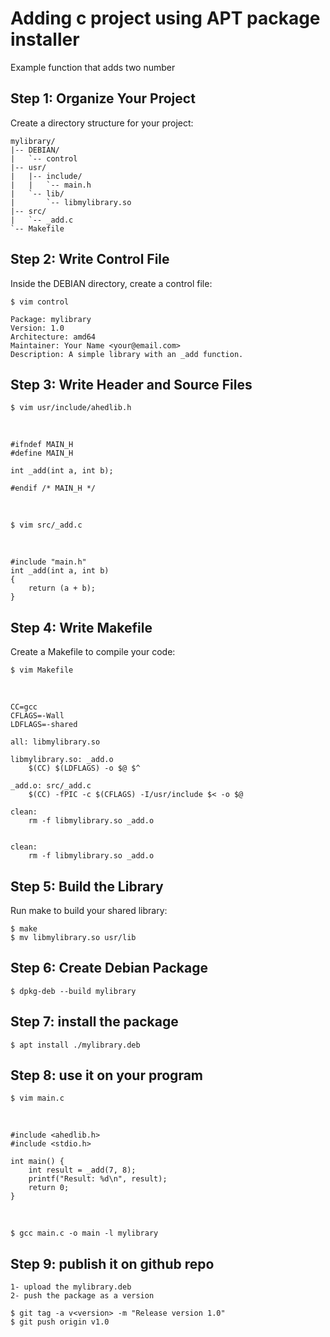 # Adding c project using APT package installer
 
 Example function that adds two number

## Step 1: Organize Your Project

Create a directory structure for your project:

    mylibrary/
    |-- DEBIAN/
    |   `-- control
    |-- usr/
    |   |-- include/
    |   |   `-- main.h
    |   `-- lib/
    |       `-- libmylibrary.so
    |-- src/
    |   `-- _add.c
    `-- Makefile

## Step 2: Write Control File

Inside the DEBIAN directory, create a control file:

    $ vim control
<be>

    Package: mylibrary
    Version: 1.0
    Architecture: amd64
    Maintainer: Your Name <your@email.com>
    Description: A simple library with an _add function.

## Step 3: Write Header and Source Files

    $ vim usr/include/ahedlib.h
<br>

    #ifndef MAIN_H
    #define MAIN_H

    int _add(int a, int b);

    #endif /* MAIN_H */
<br>


    $ vim src/_add.c
<br>


    #include "main.h"
    int _add(int a, int b)
    {
        return (a + b);
    }

## Step 4: Write Makefile

Create a Makefile to compile your code:

    $ vim Makefile
<br>


    CC=gcc
    CFLAGS=-Wall
    LDFLAGS=-shared

    all: libmylibrary.so

    libmylibrary.so: _add.o
        $(CC) $(LDFLAGS) -o $@ $^

    _add.o: src/_add.c
        $(CC) -fPIC -c $(CFLAGS) -I/usr/include $< -o $@

    clean:
        rm -f libmylibrary.so _add.o


    clean:
        rm -f libmylibrary.so _add.o

## Step 5: Build the Library

Run make to build your shared library:

    $ make
    $ mv libmylibrary.so usr/lib

## Step 6: Create Debian Package

    $ dpkg-deb --build mylibrary
## Step 7: install the package 

    $ apt install ./mylibrary.deb
## Step 8: use it on your program 

    $ vim main.c
<br>


    #include <ahedlib.h>
    #include <stdio.h>

    int main() {
        int result = _add(7, 8);
        printf("Result: %d\n", result);
        return 0;
    }

<br>


    $ gcc main.c -o main -l mylibrary

## Step 9: publish it on github repo

    1- upload the mylibrary.deb
    2- push the package as a version 

    $ git tag -a v<version> -m "Release version 1.0"
    $ git push origin v1.0
